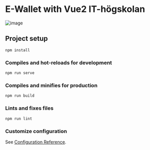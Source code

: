 # E-Wallet with Vue2 IT-högskolan

![image](https://user-images.githubusercontent.com/89448433/157432515-59569980-7fa8-40ea-bc01-57f0d1944b6a.png)

## Project setup
```
npm install
```

### Compiles and hot-reloads for development
```
npm run serve
```

### Compiles and minifies for production
```
npm run build
```

### Lints and fixes files
```
npm run lint
```

### Customize configuration
See [Configuration Reference](https://cli.vuejs.org/config/).
